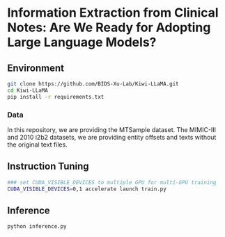 # Information Extraction from Clinical Notes: Are We Ready for Adopting Large Language Models?

## Environment
```bash
git clone https://github.com/BIDS-Xu-Lab/Kiwi-LLaMA.git
cd Kiwi-LLaMA
pip install -r requirements.txt
```
### Data
In this repository, we are providing the MTSample dataset. The MIMIC-III and 2010 i2b2 datasets, we are providing entity offsets and texts without the original text files.

## Instruction Tuning
```bash
### set CUDA_VISIBLE_DEVICES to multiple GPU for multi-GPU training
CUDA_VISIBLE_DEVICES=0,1 accelerate launch train.py
```

## Inference
```bash
python inference.py
```
